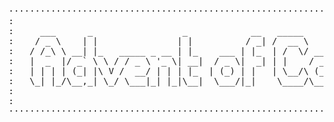 <pre>
·······························································································
:                                                                                             :
:     ___      _                 _            __   _____           _        _ _____  _____    :
:    / _ \    | |               | |          / _| /  __ \         | |      ( ) __  \|____ |   :
:   / /_\ \ __| |_   _____ _ __ | |_    ___ | |_  | /  \/ ___   __| | ___  |/`' / /'    / /   :
:   |  _  |/ _` \ \ / / _ \ '_ \| __|  / _ \|  _| | |    / _ \ / _` |/ _ \     / /      \ \   :
:   | | | | (_| |\ V /  __/ | | | |_  | (_) | |   | \__/\ (_) | (_| |  __/   ./ /___.___/ /   :
:   \_| |_/\__,_| \_/ \___|_| |_|\__|  \___/|_|    \____/\___/ \__,_|\___|   \_____/\____/    :
:                                                                                             :
:                                                                                             :
·······························································································
</pre>